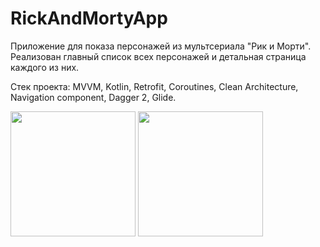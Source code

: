 # RickAndMortyApp

Приложение для показа персонажей из мультсериала "Рик и Морти". Реализован главный список всех персонажей и детальная страница каждого из них.

Стек проекта: MVVM, Kotlin, Retrofit, Coroutines, Clean Architecture, Navigation component, Dagger 2, Glide.

<div>
  <img src="https://user-images.githubusercontent.com/32350831/220661519-3bf1ba58-5615-4dbf-b299-3ef558b391c6.jpg" width="200"/>
  <img src="https://user-images.githubusercontent.com/32350831/220661548-1fe099fa-d70e-4be3-8283-b0daca650681.jpg" width="200"/>
</div>
